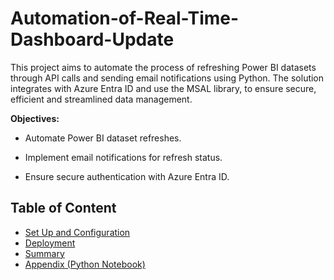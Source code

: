 # Automation-of-Real-Time-Dashboard-Update

This project aims to automate the process of refreshing Power BI datasets through API calls and sending email notifications using Python. The solution integrates with Azure Entra ID and use the MSAL library, to ensure secure, efficient and streamlined data management.

**Objectives:**

- Automate Power BI dataset refreshes.

- Implement email notifications for refresh status.

- Ensure secure authentication with Azure Entra ID.

## Table of Content

- [Set Up and Configuration](./Set_Up_and_Configuration)
- [Deployment](./Deployment)
- [Summary](./Summary)
- [Appendix (Python Notebook)](./Appendix)
